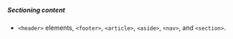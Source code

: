 ##### Sectioning content
- `<header>` elements, `<footer>`, `<article>`, `<aside>`, `<nav>`, and `<section>`.